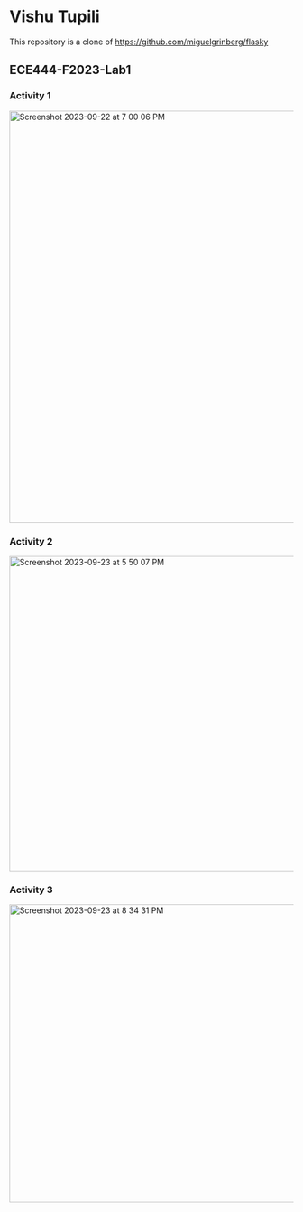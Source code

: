 # Vishu Tupili
This repository is a clone of https://github.com/miguelgrinberg/flasky
## ECE444-F2023-Lab1
### Activity 1
<img width="730" alt="Screenshot 2023-09-22 at 7 00 06 PM" src="https://github.com/vishutupili/ECE444-F2023-Lab1/assets/71949354/08441b54-ffd2-4090-bf84-0cd431ef33f0">

### Activity 2
<img width="558" alt="Screenshot 2023-09-23 at 5 50 07 PM" src="https://github.com/vishutupili/ECE444-F2023-Lab1/assets/71949354/f8b3e8d5-6541-4170-ae4d-2fc3408f84c5">

### Activity 3
<img width="528" alt="Screenshot 2023-09-23 at 8 34 31 PM" src="https://github.com/vishutupili/ECE444-F2023-Lab1/assets/71949354/35c24dc5-029b-4321-b203-8cc6b1d8957c">
